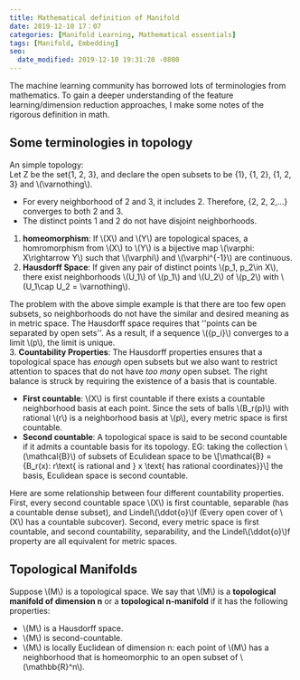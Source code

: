 ```yaml
---
title: Mathematical definition of Manifold
date: 2019-12-10 17：07
categories: [Manifold Learning, Mathematical essentials]
tags: [Manifold, Embedding]
seo:
  date_modified: 2019-12-10 19:31:20 -0800
---
```


The machine learning community has borrowed lots of terminologies from mathematics. To gain a deeper understanding of the feature learning/dimension reduction approaches, I make some notes of the rigorous definition in math. 
## Some terminologies in topology

An simple topology:\
Let Z be the set\{1, 2, 3\}, and declare the open subsets to be \{1\}, \{1, 2\}, \{1, 2, 3\} and \\(\varnothing\\).

- For every neighborhood of 2 and 3, it includes 2. Therefore, \{2, 2, 2,...\} converges to both 2 and 3.
- The distinct points 1 and 2 do not have disjoint neighborhoods. 

1. **homeomorphism**: If \\(X\\) and \\(Y\\) are topological spaces, a homromorphism from \\(X\\) to \\(Y\\) is a bijective map \\(\varphi: X\rightarrow Y\\) such that  \\(\varphi\\) and \\(\varphi^{-1}\\) are continuous.
2. **Hausdorff Space**: If given any pair of distinct points \\(p_1, p_2\in X\\), there exist neighborhoods \\(U_1\\) of \\(p_1\\) and \\(U_2\\) of \\(p_2\\) with \\(U_1\cap U_2 = \varnothing\\).

The problem with the above simple example is that there are too few open subsets, so neighborhoods do not have the similar and desired meaning as in metric space. The Hausdorff space requires that ''points can be separated by open sets''. As a result, if a sequence \\(\{p_i\}\\) converges to a limit \\(p\\), the limit is unique.   
3. **Countability Properties**: The Hausdorff properties ensures that a topological space has *enough* open subsets but we also want to restrict attention to spaces that do not have *too many* open subset. The right balance is struck by requiring the existence of a basis that is countable.

- **First countable**: \\(X\\) is first countable if there exists a countable neighborhood basis at each point. Since the sets of balls \\(B_r(p)\\) with rational \\(r\\) is a neighborhood basis at \\(p\\), every metric space is first countable.
- **Second countable**: A topological space is said to be second countable if it admits a countable basis for its topology. EG: taking the collection \\(\mathcal{B}\\) of subsets of Eculidean space to be 
\\[\mathcal{B} = \{B_r(x): r\text{ is rational and } x \text{ has rational coordinates}\}\\] the basis,  Eculidean space is second countable.

Here are some relationship between four different countability properties. First, every second countable space \\(X\\) is first countable, separable (has a countable dense subset), and Lindel\\(\ddot{o}\\)f (Every open cover of \\(X\\) has a countable subcover). Second,  every metric space is first countable, and  second countability, separability, and the Lindel\\(\ddot{o}\\)f property are all equivalent for metric spaces.


## Topological Manifolds

Suppose \\(M\\) is a topological space. We say that \\(M\\) is a **topological manifold of dimension n** or a **topological n-manifold** if it has the following properties:
- \\(M\\) is a Hausdorff space.
- \\(M\\) is second-countable.
- \\(M\\) is locally Euclidean of dimension n: each point of \\(M\\) has a neighborhood that is homeomorphic to an open subset of \\(\mathbb{R}^n\\).